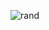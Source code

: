 

![rand](https://rand-xyz.now.sh/api/hello)
<!-- 

<!--
**Rider-io/rider-io** is a ✨ _special_ ✨ repository because its `README.md` (this file) appears on your GitHub profile.

